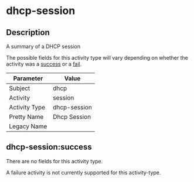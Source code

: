 dhcp-session
============

Description
-----------
A summary of a DHCP session

The possible fields for this activity type will vary depending on whether the activity was a [success](#dhcp-sessionsuccess) or a [fail](#dhcp-sessionfail).

| Parameter     | Value        |
| ------------- | ------------ |
| Subject       | dhcp         |
| Activity      | session      |
| Activity Type | dhcp-session |
| Pretty Name   | Dhcp Session |
| Legacy Name   |              |

dhcp-session:success
--------------------

There are no fields for this activity type.


A failure activity is not currently supported for this activity-type.